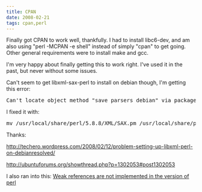 ```yaml
---
title: CPAN 
date: 2008-02-21
tags: cpan,perl
---
```

Finally got CPAN to work well, thankfully. I had to install libc6-dev, and am also using "perl -MCPAN -e shell" instead of simply "cpan" to get going. Other general requirements were to install make and gcc.

I'm very happy about finally getting this to work right. I've used it in the past, but never without some issues.

Can't seem to get libxml-sax-perl to install on debian though, I'm getting this error:

<pre>Can't locate object method "save_parsers_debian" via package "XML::SAX" at /usr/bin/update-perl-sax-parsers line </pre>

I fixed it with:

<pre>mv /usr/local/share/perl/5.8.8/XML/SAX.pm /usr/local/share/perl/5.8.8/XML/SAX.pm.bak</pre>

Thanks:

<a href="http://techero.wordpress.com/2008/02/12/problem-setting-up-libxml-perl-on-debianresolved/">http://techero.wordpress.com/2008/02/12/problem-setting-up-libxml-perl-on-debianresolved/</a>

<a href="http://ubuntuforums.org/showthread.php?p=1302053#post1302053">http://ubuntuforums.org/showthread.php?p=1302053#post1302053</a>

I also ran into this: <a href="http://dewarim.de/wms/programme/weak_references.html">Weak references are not implemented in the version of perl</a>

